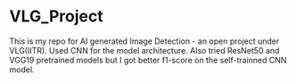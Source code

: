 # VLG_Project
This is my repo for AI generated Image Detection - an open project under VLG(IITR). 
Used CNN for the model architecture. Also tried ResNet50 and VGG19 pretrained models but I got better f1-score on the self-trainned CNN model.
